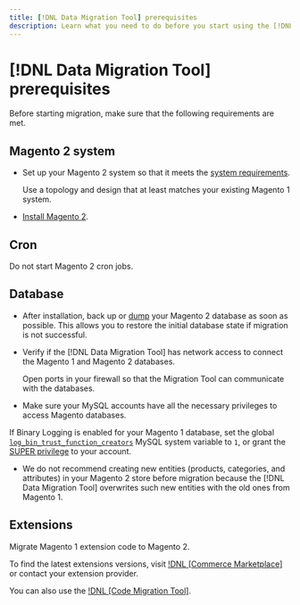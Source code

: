 ```yaml
---
title: [!DNL Data Migration Tool] prerequisites
description: Learn what you need to do before you start using the [!DNL Data Migration Tool] to transfer data between Magento 1 and Magento 2.
---
```


# [!DNL Data Migration Tool] prerequisites

Before starting migration, make sure that the following requirements are met.

## Magento 2 system

*  Set up your Magento 2 system so that it meets the [system requirements](https://devdocs.magento.com/guides/v2.4/install-gde/system-requirements.html).

   Use a topology and design that at least matches your existing Magento 1 system.

*  [Install Magento 2](https://devdocs.magento.com/guides/v2.4/install-gde/bk-install-guide.html).

## Cron

Do not start Magento 2 cron jobs.

## Database

*  After installation, back up or [dump](https://dev.mysql.com/doc/refman/8.0/en/mysqldump.html) your Magento 2 database as soon as possible. This allows you to restore the initial database state if migration is not successful.

*  Verify if the [!DNL Data Migration Tool] has network access to connect the Magento 1 and Magento 2 databases.

   Open ports in your firewall so that the Migration Tool can communicate with the databases.

*  Make sure your MySQL accounts have all the necessary privileges to access Magento databases.

  If Binary Logging is enabled for your Magento 1 database, set the global [`log_bin_trust_function_creators`](https://dev.mysql.com/doc/refman/5.7/en/server-system-variables.html#sysvar_log_bin_trust_function_creators) MySQL system variable to `1`, or grant the [SUPER privilege](https://dev.mysql.com/doc/refman/5.7/en/privileges-provided.html#priv_super) to your account.

*  We do not recommend creating new entities (products, categories, and attributes) in your Magento 2 store before migration because the [!DNL Data Migration Tool] overwrites such new entities with the old ones from Magento 1.

## Extensions

Migrate Magento 1 extension code to Magento 2.

To find the latest extensions versions, visit [!DNL [Commerce Marketplace]](https://marketplace.magento.com/) or contact your extension provider.

You can also use the [!DNL [Code Migration Tool]](https://github.com/magento-commerce/code-migration/blob/develop/README.md).
